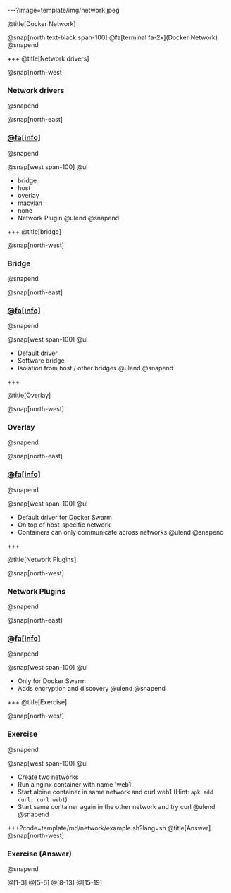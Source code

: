 ---?image=template/img/network.jpeg

@title[Docker Network]

@snap[north text-black span-100]
@fa[terminal fa-2x](Docker Network)
@snapend

+++
@title[Network drivers]

@snap[north-west]
### Network drivers
@snapend

@snap[north-east]
### [@fa[info]](https://docs.docker.com/network)
@snapend

@snap[west span-100]
@ul[](false)
- bridge
- host
- overlay
- macvlan
- none
- Network Plugin
@ulend
@snapend


+++
@title[bridge]

@snap[north-west]
### Bridge
@snapend

@snap[north-east]
### [@fa[info]](https://docs.docker.com/network/bridge)
@snapend

@snap[west span-100]
@ul[](false)
- Default driver
- Software bridge 
- Isolation from host / other bridges
@ulend
@snapend

+++

@title[Overlay]

@snap[north-west]
### Overlay
@snapend

@snap[north-east]
### [@fa[info]](https://docs.docker.com/network/overlay)
@snapend

@snap[west span-100]
@ul[](false)
- Default driver for Docker Swarm
- On top of host-specific network
- Containers can only communicate across networks
@ulend
@snapend

+++

@title[Network Plugins]

@snap[north-west]
### Network Plugins
@snapend

@snap[north-east]
### [@fa[info]](https://docs.docker.com/engine/extend/plugins_services/#volume-plugins)
@snapend

@snap[west span-100]
@ul[](false)
- Only for Docker Swarm
- Adds encryption and discovery
@ulend
@snapend

+++
@title[Exercise]

@snap[north-west]
### Exercise
@snapend

@snap[west span-100]
@ul[](false)
- Create two networks
- Run a nginx container with name 'web1'
- Start alpine container in same network and curl web1
  (Hint: `apk add curl; curl web1`)
- Start same container again in the other network and try curl
@ulend
@snapend

+++?code=template/md/network/example.sh?lang=sh
@title[Answer]
@snap[north-west]
### Exercise (Answer)
@snapend

@[1-3]
@[5-6]
@[8-13]
@[15-19]
